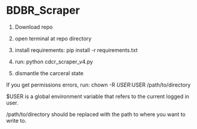# BDBR_Scraper

1) Download repo

2) open terminal at repo directory

3) install requirements: pip install -r requirements.txt

4) run: python cdcr_scraper_v4.py

5) dismantle the carceral state

If you get permissions errors, run: chown -R $USER:$USER /path/to/directory

$USER is a global environment variable that refers to the current logged in user.

/path/to/directory should be replaced with the path to where you want to write to.
